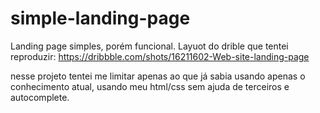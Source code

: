 # simple-landing-page
Landing page simples, porém funcional.
Layuot do drible que tentei reproduzir: https://dribbble.com/shots/16211602-Web-site-landing-page

nesse projeto tentei me limitar apenas ao que já sabia usando apenas o conhecimento atual, usando meu html/css sem ajuda de terceiros e autocomplete.

